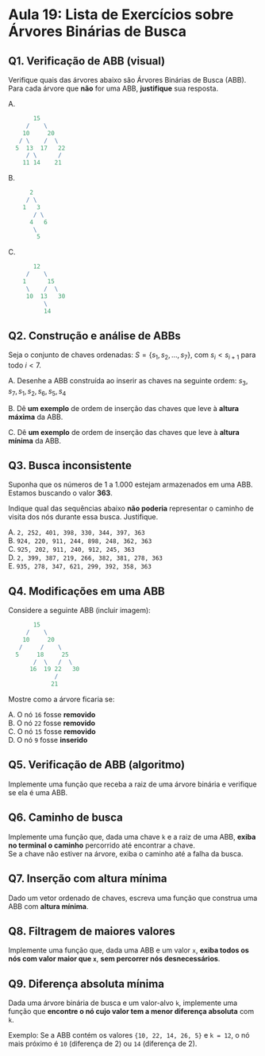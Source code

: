 # Aula 19: Lista de Exercícios sobre Árvores Binárias de Busca

## Q1. Verificação de ABB (visual)
Verifique quais das árvores abaixo são Árvores Binárias de Busca (ABB). Para cada árvore que **não** for uma ABB, **justifique** sua resposta.

A. 
```mathematica
       15
     /    \
    10     20
   / \    /  \
  5  13  17   22
     / \      /
    11 14    21
```

B. 
```mathematica
      2
     / \
    1   3
       / \
      4   6
       \ 
        5
```

C. 
```mathematica
       12
     /    \
    1      15
     \    /  \
     10  13   30
          \
          14
```

## Q2. Construção e análise de ABBs
Seja o conjunto de chaves ordenadas:
$S = \{s_1, s_2, \dots, s_7\}$, com $s_i < s_{i+1}$ para todo $i < 7$.

A. Desenhe a ABB construída ao inserir as chaves na seguinte ordem:
$s_3, s_7, s_1, s_2, s_6, s_5, s_4$

B. Dê **um exemplo** de ordem de inserção das chaves que leve à **altura máxima** da ABB.

C. Dê **um exemplo** de ordem de inserção das chaves que leve à **altura mínima** da ABB.

## Q3. Busca inconsistente
Suponha que os números de $1$ a $1.000$ estejam armazenados em uma ABB. Estamos buscando o valor **363**.

Indique qual das sequências abaixo **não poderia** representar o caminho de visita dos nós durante essa busca. Justifique.

A. `2, 252, 401, 398, 330, 344, 397, 363`  
B. `924, 220, 911, 244, 898, 248, 362, 363`  
C. `925, 202, 911, 240, 912, 245, 363`  
D. `2, 399, 387, 219, 266, 382, 381, 278, 363`  
E. `935, 278, 347, 621, 299, 392, 358, 363`


## Q4. Modificações em uma ABB

Considere a seguinte ABB (incluir imagem):

```mathematica
       15
     /    \
    10     20
   /     /    \
  5     18     25
       /  \   /  \
      16  19 22   30
             /
            21
```

Mostre como a árvore ficaria se:

A. O nó `16` fosse **removido**  
B. O nó `22` fosse **removido**  
C. O nó `15` fosse **removido**  
D. O nó `9` fosse **inserido**

## Q5. Verificação de ABB (algoritmo)
Implemente uma função que receba a raiz de uma árvore binária e verifique se ela é uma ABB.

## Q6. Caminho de busca
Implemente uma função que, dada uma chave `k` e a raiz de uma ABB, **exiba no terminal o caminho** percorrido até encontrar a chave.  
Se a chave não estiver na árvore, exiba o caminho até a falha da busca.

## Q7. Inserção com altura mínima
Dado um vetor ordenado de chaves, escreva uma função que construa uma ABB com **altura mínima**.  

## Q8. Filtragem de maiores valores
Implemente uma função que, dada uma ABB e um valor `x`, **exiba todos os nós com valor maior que `x`**, **sem percorrer nós desnecessários**.

## Q9. Diferença absoluta mínima

Dada uma árvore binária de busca e um valor-alvo `k`, implemente uma função que **encontre o nó cujo valor tem a menor diferença absoluta** com `k`.

Exemplo:
Se a ABB contém os valores `{10, 22, 14, 26, 5}` e `k = 12`, o nó mais próximo é `10` (diferença de 2) ou `14` (diferença de 2).
